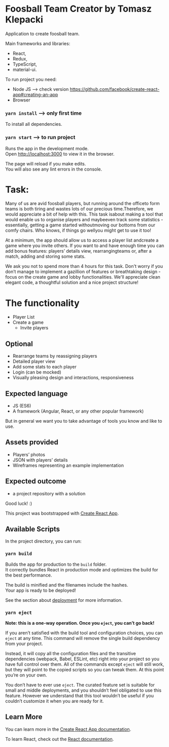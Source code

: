 # Foosball Team Creator by Tomasz Klepacki

Application to create foosball team.

Main frameworks and libraries: 
- React, 
- Redux, 
- TypeScript, 
- material-ui.

To run project you need:
- Node JS --> check version https://github.com/facebook/create-react-app#creating-an-app
- Browser

### `yarn install` --> only first time

To install all dependencies.
### `yarn start` --> to run project

Runs the app in the development mode.\
Open [http://localhost:3000](http://localhost:3000) to view it in the browser.

The page will reload if you make edits.\
You will also see any lint errors in the console.

# Task:

Many​ ​of​ ​us​ ​are​ ​avid​ ​foosball​ ​players,​ ​but​ ​running​ ​around​ ​the​ ​office​ ​to​ ​form​ ​teams​ ​is​ ​both​ ​tiring and​ ​wastes​ ​lots​ ​of​ ​our​ ​precious​ ​time.​ ​Therefore,​ ​we​ ​would​ ​appreciate​ ​a​ ​bit​ ​of​ ​help​ ​with​ ​this.​ ​This task​ ​is​ ​about​ ​making​ ​a​ ​tool​ ​that​ ​would​ ​enable​ ​us​ ​to​ ​organise​ ​players​ ​and​ ​maybe​ ​even​ ​track some​ ​statistics​  ​-​ ​essentially,​ ​getting​ ​a​ ​game​ ​started​ ​without​ ​moving​ ​our​ ​bottoms​ ​from ​our​ ​comfy chairs.​ ​Who​ ​knows,​ ​if​ ​things​ ​go​ ​well​ ​you​ ​might​ ​get​ ​to​ ​use​ ​it​ ​too!

 At a minimum, the​ ​app​ should ​allow​ ​us​ ​to​ ​access​ ​a​ player list and​ ​create​ ​a​ ​game​ ​where​ ​you​ ​invite others​. If you want to and have enough time you can add bonus features: ​players’​ ​details view, ​rearranging ​teams​ or,​ ​after​ ​a​ ​match,​ ​add​ing and storing ​some​ ​stats.

 We​ ​ask​ ​you​ ​not​ ​to​ ​spend​ ​​more​ ​than​ ​4​ ​hours​​ ​for​ ​this​ ​task.​ Don't worry if ​you​ ​don’t​ ​manage​ ​to​ ​implement a gazillion of features or breathtaking design -​ focus on the create game and lobby functionalities. We'll appreciate clean elegant code, a thoughtful solution and a nice project structure!
 
 # The​ ​functionality
 - Player List
 - Create​ ​a​ ​game 
    - Invite​ ​players


## Optional
- Rearrange​ ​teams​ ​by​ ​reassigning​ ​players 
- Detailed​ ​player​ ​view
- Add​ ​some​ ​stats​ ​to​ ​each​ ​player
- Login​ ​(can​ ​be​ ​mocked)
- Visually​ ​pleasing​ ​design​ ​and​ ​interactions, responsiveness

## Expected​ language
- JS​ ​(ES6)  
- A​ ​framework​ ​(​Angular, React, or any other popular framework)

But in general we want you to take advantage of tools you know and like to use.

## Assets​ ​provided 
- Players’​ ​photos 
- ​JSON​ ​with​ ​players’​ ​details 
- Wireframes representing an example implementation 

## Expected​ ​outcome 
- a project ​repository​ with a solution
 
Good luck! :)



This project was bootstrapped with [Create React App](https://github.com/facebook/create-react-app).

## Available Scripts

In the project directory, you can run:

### `yarn build`

Builds the app for production to the `build` folder.\
It correctly bundles React in production mode and optimizes the build for the best performance.

The build is minified and the filenames include the hashes.\
Your app is ready to be deployed!

See the section about [deployment](https://facebook.github.io/create-react-app/docs/deployment) for more information.

### `yarn eject`

**Note: this is a one-way operation. Once you `eject`, you can’t go back!**

If you aren’t satisfied with the build tool and configuration choices, you can `eject` at any time. This command will remove the single build dependency from your project.

Instead, it will copy all the configuration files and the transitive dependencies (webpack, Babel, ESLint, etc) right into your project so you have full control over them. All of the commands except `eject` will still work, but they will point to the copied scripts so you can tweak them. At this point you’re on your own.

You don’t have to ever use `eject`. The curated feature set is suitable for small and middle deployments, and you shouldn’t feel obligated to use this feature. However we understand that this tool wouldn’t be useful if you couldn’t customize it when you are ready for it.

## Learn More

You can learn more in the [Create React App documentation](https://facebook.github.io/create-react-app/docs/getting-started).

To learn React, check out the [React documentation](https://reactjs.org/).
